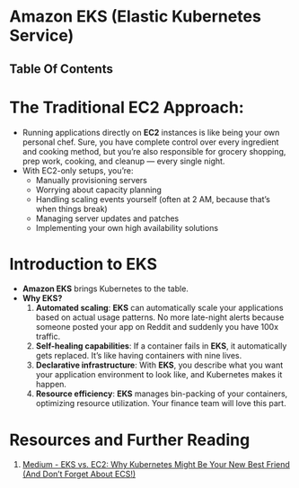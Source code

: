 # Amazon EKS (Elastic Kubernetes Service)

## Table Of Contents

# The Traditional EC2 Approach:

- Running applications directly on **EC2** instances is like being your own personal chef. Sure, you have complete control over every ingredient and cooking method, but you’re also responsible for grocery shopping, prep work, cooking, and cleanup — every single night.
- With EC2-only setups, you’re:
  - Manually provisioning servers
  - Worrying about capacity planning
  - Handling scaling events yourself (often at 2 AM, because that’s when things break)
  - Managing server updates and patches
  - Implementing your own high availability solutions

# Introduction to EKS

- **Amazon EKS** brings Kubernetes to the table.
- **Why EKS?**
  1. **Automated scaling**: **EKS** can automatically scale your applications based on actual usage patterns. No more late-night alerts because someone posted your app on Reddit and suddenly you have 100x traffic.
  2. **Self-healing capabilities**: If a container fails in **EKS**, it automatically gets replaced. It’s like having containers with nine lives.
  3. **Declarative infrastructure**: With **EKS**, you describe what you want your application environment to look like, and Kubernetes makes it happen.
  4. **Resource efficiency**: **EKS** manages bin-packing of your containers, optimizing resource utilization. Your finance team will love this part.

# Resources and Further Reading

1. [Medium - EKS vs. EC2: Why Kubernetes Might Be Your New Best Friend (And Don’t Forget About ECS!)](https://medium.com/@bhongaleprathamesh/eks-vs-ec2-why-kubernetes-might-be-your-new-best-friend-and-dont-forget-about-ecs-b1ad937257aa)
